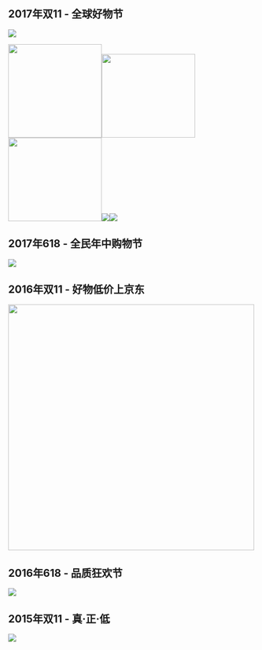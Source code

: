 ## 2017年双11 - 全球好物节

<img src="https://img20.360buyimg.com/da/jfs/t9601/25/2008908153/24250/25d54882/59ed6ab1N7b3f167a.png">

<img height="190" height="170" src="https://img30.360buyimg.com/da/jfs/t11560/356/356131575/202990/e267f38a/59eeb7e6Ne7a91dbe.gif"><img width="190" height="170" src="https://img30.360buyimg.com/da/jfs/t11422/180/758247693/53942/2c9b7366/59f7fb4dN3e19c8ab.gif"><img width="190" height="170" src="https://img14.360buyimg.com/da/jfs/t11449/351/756292661/140449/9eead89f/59f7fbcbN5b298335.gif" ><img src="https://img12.360buyimg.com/da/jfs/t11863/176/1520682882/53376/16852692/5a02c1f3Nd741e3fb.gif"><img src="https://img14.360buyimg.com/da/jfs/t11497/347/1572322989/39249/99a02a7c/5a04072dN9806e81f.gif">

## 2017年618 - 全民年中购物节

<img src="http://img11.360buyimg.com/uba/jfs/t10555/68/2393774355/24610/930622c7/59f6be45N277c16e7.jpg">

## 2016年双11 - 好物低价上京东

<img width="500" src="http://img13.360buyimg.com/uba/jfs/t10903/215/2382847678/51781/7f65c587/59f6c5b4N3fc47a60.jpg">

## 2016年618 - 品质狂欢节

<img src="http://img12.360buyimg.com/uba/jfs/t7768/80/3394786082/62474/25e4d41d/59f6c688Nb00f794b.jpg">

## 2015年双11 - 真·正·低

<img src="http://img12.360buyimg.com/uba/jfs/t13402/98/44108848/25470/95f3585f/5a025e3bN221c2cb9.jpg">
